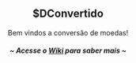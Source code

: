 <div align="center">
  <h2>$DConvertido</h2>

  <p>Bem vindos a conversão de moedas!</p>
  
  ##### ~ Acesse o [Wiki](https://github.com/gabrielf7/DConvertido/wiki) para saber mais ~
<div>
